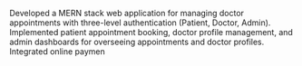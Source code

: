 Developed a MERN stack web application for managing doctor appointments with three-level
 authentication (Patient, Doctor, Admin). Implemented patient appointment booking, doctor profile
 management, and admin dashboards for overseeing appointments and doctor profiles.
 Integrated online paymen
